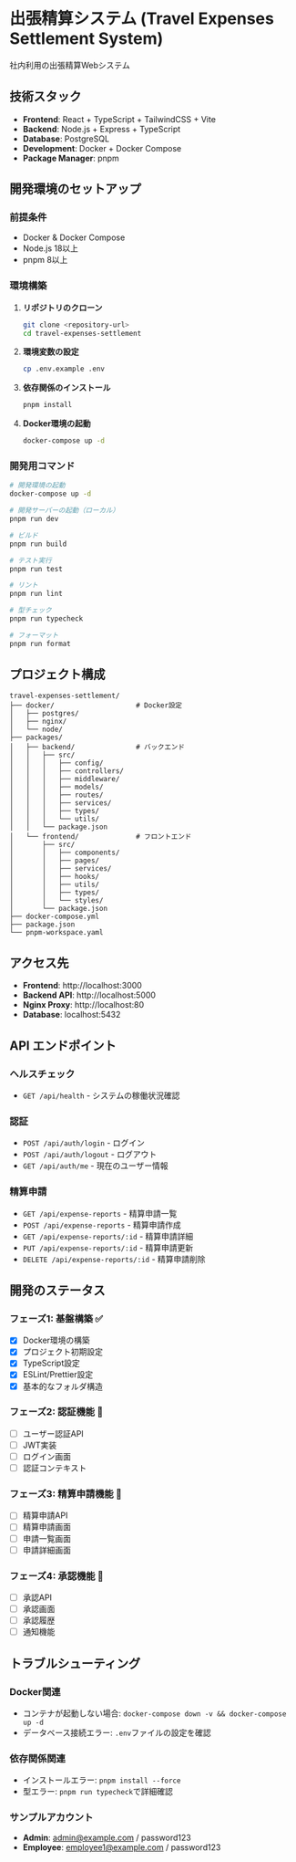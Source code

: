 # 出張精算システム (Travel Expenses Settlement System)

社内利用の出張精算Webシステム

## 技術スタック

- **Frontend**: React + TypeScript + TailwindCSS + Vite
- **Backend**: Node.js + Express + TypeScript
- **Database**: PostgreSQL
- **Development**: Docker + Docker Compose
- **Package Manager**: pnpm

## 開発環境のセットアップ

### 前提条件

- Docker & Docker Compose
- Node.js 18以上
- pnpm 8以上

### 環境構築

1. **リポジトリのクローン**
   ```bash
   git clone <repository-url>
   cd travel-expenses-settlement
   ```

2. **環境変数の設定**
   ```bash
   cp .env.example .env
   ```

3. **依存関係のインストール**
   ```bash
   pnpm install
   ```

4. **Docker環境の起動**
   ```bash
   docker-compose up -d
   ```

### 開発用コマンド

```bash
# 開発環境の起動
docker-compose up -d

# 開発サーバーの起動（ローカル）
pnpm run dev

# ビルド
pnpm run build

# テスト実行
pnpm run test

# リント
pnpm run lint

# 型チェック
pnpm run typecheck

# フォーマット
pnpm run format
```

## プロジェクト構成

```
travel-expenses-settlement/
├── docker/                    # Docker設定
│   ├── postgres/
│   ├── nginx/
│   └── node/
├── packages/
│   ├── backend/               # バックエンド
│   │   ├── src/
│   │   │   ├── config/
│   │   │   ├── controllers/
│   │   │   ├── middleware/
│   │   │   ├── models/
│   │   │   ├── routes/
│   │   │   ├── services/
│   │   │   ├── types/
│   │   │   └── utils/
│   │   └── package.json
│   └── frontend/              # フロントエンド
│       ├── src/
│       │   ├── components/
│       │   ├── pages/
│       │   ├── services/
│       │   ├── hooks/
│       │   ├── utils/
│       │   ├── types/
│       │   └── styles/
│       └── package.json
├── docker-compose.yml
├── package.json
└── pnpm-workspace.yaml
```

## アクセス先

- **Frontend**: http://localhost:3000
- **Backend API**: http://localhost:5000
- **Nginx Proxy**: http://localhost:80
- **Database**: localhost:5432

## API エンドポイント

### ヘルスチェック
- `GET /api/health` - システムの稼働状況確認

### 認証
- `POST /api/auth/login` - ログイン
- `POST /api/auth/logout` - ログアウト
- `GET /api/auth/me` - 現在のユーザー情報

### 精算申請
- `GET /api/expense-reports` - 精算申請一覧
- `POST /api/expense-reports` - 精算申請作成
- `GET /api/expense-reports/:id` - 精算申請詳細
- `PUT /api/expense-reports/:id` - 精算申請更新
- `DELETE /api/expense-reports/:id` - 精算申請削除

## 開発のステータス

### フェーズ1: 基盤構築 ✅
- [x] Docker環境の構築
- [x] プロジェクト初期設定
- [x] TypeScript設定
- [x] ESLint/Prettier設定
- [x] 基本的なフォルダ構造

### フェーズ2: 認証機能 🚧
- [ ] ユーザー認証API
- [ ] JWT実装
- [ ] ログイン画面
- [ ] 認証コンテキスト

### フェーズ3: 精算申請機能 🚧
- [ ] 精算申請API
- [ ] 精算申請画面
- [ ] 申請一覧画面
- [ ] 申請詳細画面

### フェーズ4: 承認機能 🚧
- [ ] 承認API
- [ ] 承認画面
- [ ] 承認履歴
- [ ] 通知機能

## トラブルシューティング

### Docker関連
- コンテナが起動しない場合: `docker-compose down -v && docker-compose up -d`
- データベース接続エラー: `.env`ファイルの設定を確認

### 依存関係関連
- インストールエラー: `pnpm install --force`
- 型エラー: `pnpm run typecheck`で詳細確認

### サンプルアカウント
  - **Admin**: admin@example.com / password123
  - **Employee**: employee1@example.com / password123